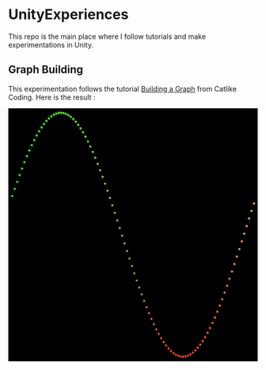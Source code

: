 # UnityExperiences

This repo is the main place where I follow tutorials and make experimentations in Unity.

## Graph Building

This experimentation follows the tutorial [Building a Graph](https://catlikecoding.com/unity/tutorials/basics/building-a-graph/) from Catlike Coding. Here is the result :  

![Graph Building in Unity](resources/graphBuilding.png)
